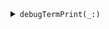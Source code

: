 <details><summary markdown="span"><code>debugTermPrint(_:)</code></summary>

```swift
public func debugTermPrint(_ buf: [[TermCharacter]])
```

</details>